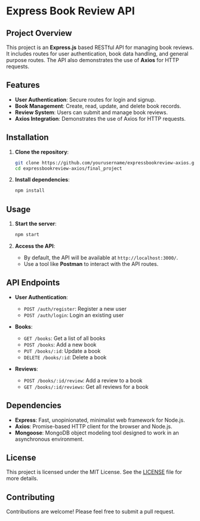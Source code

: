 # Express Book Review API

## Project Overview

This project is an **Express.js** based RESTful API for managing book reviews. It includes routes for user authentication, book data handling, and general purpose routes. The API also demonstrates the use of **Axios** for HTTP requests.

## Features

- **User Authentication**: Secure routes for login and signup.
- **Book Management**: Create, read, update, and delete book records.
- **Review System**: Users can submit and manage book reviews.
- **Axios Integration**: Demonstrates the use of Axios for HTTP requests.



## Installation

1. **Clone the repository**:
    ```bash
    git clone https://github.com/yourusername/expressbookreview-axios.git
    cd expressbookreview-axios/final_project
    ```

2. **Install dependencies**:
    ```bash
    npm install
    ```

## Usage

1. **Start the server**:
    ```bash
    npm start
    ```

2. **Access the API**:
   - By default, the API will be available at `http://localhost:3000/`.
   - Use a tool like **Postman** to interact with the API routes.

## API Endpoints

- **User Authentication**:
  - `POST /auth/register`: Register a new user
  - `POST /auth/login`: Login an existing user

- **Books**:
  - `GET /books`: Get a list of all books
  - `POST /books`: Add a new book
  - `PUT /books/:id`: Update a book
  - `DELETE /books/:id`: Delete a book

- **Reviews**:
  - `POST /books/:id/review`: Add a review to a book
  - `GET /books/:id/reviews`: Get all reviews for a book

## Dependencies

- **Express**: Fast, unopinionated, minimalist web framework for Node.js.
- **Axios**: Promise-based HTTP client for the browser and Node.js.
- **Mongoose**: MongoDB object modeling tool designed to work in an asynchronous environment.

## License

This project is licensed under the MIT License. See the [LICENSE](./LICENSE) file for more details.

## Contributing

Contributions are welcome! Please feel free to submit a pull request.
